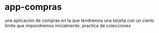# app-compras
una aplicación de compras en la que tendremos una tarjeta con un cierto límite que impondremos inicialmente.
practica de colecciones 
